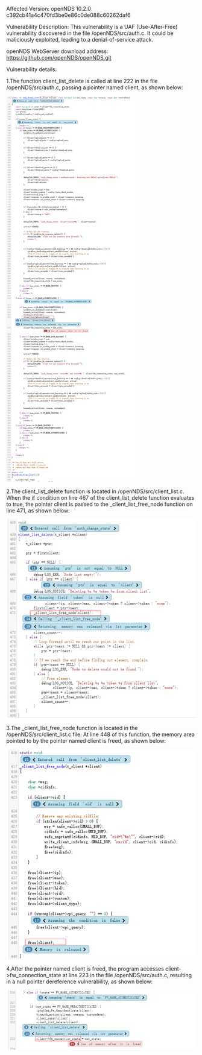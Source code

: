 Affected Version:
openNDS 10.2.0 c392cb41a4c470fd3be0e86c0de088c60262daf6

Vulnerability Description:
This vulnerability is a UAF (Use-After-Free) vulnerability discovered in the file /openNDS/src/auth.c. It could be maliciously exploited, leading to a denial-of-service attack.

openNDS WebServer download address:
https://github.com/openNDS/openNDS.git

Vulnerability details:

1.The function client_list_delete is called at line 222 in the file /openNDS/src/auth.c, passing a pointer named client, as shown below:

![image](https://github.com/LuMingYinDetect/openNDS_defects/blob/main/openNDS_1.png)

2.The client_list_delete function is located in /openNDS/src/client_list.c. When the if condition on line 467 of the client_list_delete function evaluates to true, the pointer client is passed to the _client_list_free_node function on line 471, as shown below:

![image](https://github.com/LuMingYinDetect/openNDS_defects/blob/main/openNDS_2.png)

3.The _client_list_free_node function is located in the /openNDS/src/client_list.c file. At line 448 of this function, the memory area pointed to by the pointer named client is freed, as shown below:

![image](https://github.com/LuMingYinDetect/openNDS_defects/blob/main/openNDS_3.png)

4.After the pointer named client is freed, the program accesses client->fw_connection_state at line 223 in the file /openNDS/src/auth.c, resulting in a null pointer dereference vulnerability, as shown below:

![image](https://github.com/LuMingYinDetect/openNDS_defects/blob/main/openNDS_4.png)

